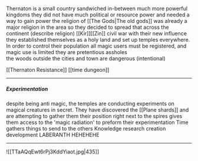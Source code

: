 Thernaton is a small country sandwiched in-between much more powerful kingdoms
they did not have much political or resource power and needed a way to gain power
the religion of [[The Gods|The old gods]] was already a major religion in the area so they decided to spread that across the continent 
(describe religion)
[[Kir]][[Zin]] civil war
with their new influence they established themselves as a holy land and set up temples everywhere. In order to control their population all magic users must be registered, and magic use is limited
they are pretentious assholes  
the woods outside the cities and town are dangerous (intentional)

[[Thernaton Resistance]]
[[time dungeon]]

___________
##### Experimentation
despite being anti magic, the temples are conducting experiments on magical creatures in secret. 
They have discovered the [[Plane shards]] and are attempting to gather them
their position right next to the spires gives them access to the 'magic radiation' to preform their experimentation
Time
    gathers things to send to the others
Knowledge
    research
creation
    development
LABERANTH HEHEHEHE
_________________

![[TTaAQqEwt6rPj3KddYiaot.jpg|435]]


